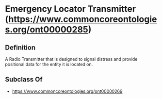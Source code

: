 # Emergency Locator Transmitter (https://www.commoncoreontologies.org/ont00000285)

## Definition
A Radio Transmitter that is designed to signal distress and provide positional data for the entity it is located on.

## Subclass Of
- https://www.commoncoreontologies.org/ont00000269

